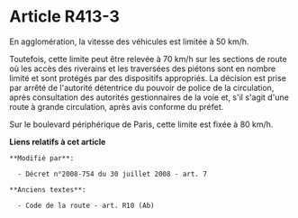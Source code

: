 # Article R413-3

En agglomération, la vitesse des véhicules est limitée à 50 km/h.

Toutefois, cette limite peut être relevée à 70 km/h sur les sections de route où les accès des riverains et les traversées
des piétons sont en nombre limité et sont protégés par des dispositifs appropriés. La décision est prise par arrêté de
l'autorité détentrice du pouvoir de police de la circulation, après consultation des autorités gestionnaires de la voie et,
s'il s'agit d'une route à grande circulation, après avis conforme du préfet. 

Sur le boulevard périphérique de Paris, cette limite est fixée à 80 km/h.

**Liens relatifs à cet article**

	**Modifié par**:

	  - Décret n°2008-754 du 30 juillet 2008 - art. 7

	**Anciens textes**:

	  - Code de la route - art. R10 (Ab)
